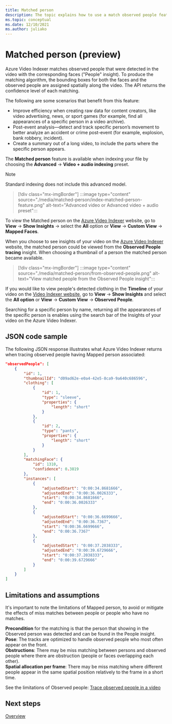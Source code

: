 ```yaml
---
title: Matched person
description: The topic explains how to use a match observed people feature. These are people that are detected in the video with the corresponding faces ("People" insight).
ms.topic: conceptual
ms.date: 12/10/2021
ms.author: juliako
---
```


# Matched person (preview)

Azure Video Indexer matches observed people that were detected in the video with the corresponding faces ("People" insight). To produce the matching algorithm, the bounding boxes for both the faces and the observed people are assigned spatially along the video. The API returns the confidence level of each matching.

The following are some scenarios that benefit from this feature:
 
* Improve efficiency when creating raw data for content creators, like video advertising, news, or sport games (for example, find all appearances of a specific person in a video archive).
* Post-event analysis—detect and track specific person’s movement to better analyze an accident or crime post-event (for example, explosion, bank robbery, incident).
* Create a summary out of a long video, to include the parts where the specific person appears. 
 
The **Matched person** feature is available when indexing your file by choosing the
**Advanced** -> **Video + audio indexing** preset. 

> [!NOTE]
> Standard indexing does not include this advanced model.

> [!div class="mx-imgBorder"]
> :::image type="content" source="./media/matched-person/index-matched-person-feature.png" alt-text="Advanced video or Advanced video + audio preset":::

To view the Matched person on the [Azure Video Indexer](https://www.videoindexer.ai/) website, go to **View** -> **Show Insights** -> select the **All** option or **View** -> **Custom View** -> **Mapped Faces**. 

When you choose to see insights of your video on the [Azure Video Indexer](https://www.videoindexer.ai/) website, the matched person could be viewed from the **Observed People tracing** insight. When choosing a thumbnail of a person the matched person became available.

> [!div class="mx-imgBorder"]
> :::image type="content" source="./media/matched-person/from-observed-people.png" alt-text="View matched people from the Observed People insight":::

If you would like to view people's detected clothing in the **Timeline** of your video on the [Video Indexer website](https://www.videoindexer.ai/), go to **View** -> **Show Insights** and select the **All option** or **View** -> **Custom View** -> **Observed People**. 

Searching for a specific person by name, returning all the appearances of the specific person is enables using the search bar of the Insights of your video on the Azure Video Indexer. 

## JSON code sample

The following JSON response illustrates what Azure Video Indexer returns when tracing observed people having Mapped person associated: 

```json
"observedPeople": [
    {
        "id": 1,
        "thumbnailId": "d09ad62e-e0a4-42e5-8ca9-9a640c686596",
        "clothing": [
            {
                "id": 1,
                "type": "sleeve",
                "properties": {
                    "length": "short"
                }
            },
            {
                "id": 2,
                "type": "pants",
                "properties": {
                    "length": "short"
                }
            }
        ],
        "matchingFace": {
            "id": 1310,
            "confidence": 0.3819
        },
        "instances": [
            {
                "adjustedStart": "0:00:34.8681666",
                "adjustedEnd": "0:00:36.0026333",
                "start": "0:00:34.8681666",
                "end": "0:00:36.0026333"
            },
            {
                "adjustedStart": "0:00:36.6699666",
                "adjustedEnd": "0:00:36.7367",
                "start": "0:00:36.6699666",
                "end": "0:00:36.7367"
            },
            {
                "adjustedStart": "0:00:37.2038333",
                "adjustedEnd": "0:00:39.6729666",
                "start": "0:00:37.2038333",
                "end": "0:00:39.6729666"
            }
        ]
    }
]
```

## Limitations and assumptions

It's important to note the limitations of Mapped person, to avoid or mitigate the effects of miss matches between people or people who have no matches.
 
**Precondition** for the matching is that the person that showing in the Observed person was detected and can be found in the People insight.  
**Pose**: The tracks are optimized to handle observed people who most often appear on the front.  
**Obstructions**: There may be miss matching between persons and observed people where there are obstruction (people or faces overlapping each other).  
**Spatial allocation per frame**: There may be miss matching where different people appear in the same spatial position relatively to the frame in a short time.

See the limitations of Observed people: [Trace observed people in a video](observed-people-tracing.md)

## Next steps

[Overview](video-indexer-overview.md)
